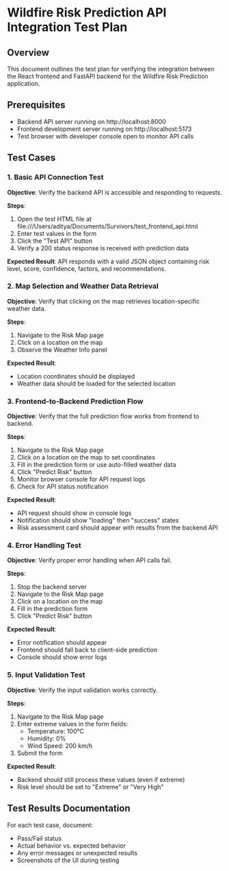 # Wildfire Risk Prediction API Integration Test Plan

## Overview
This document outlines the test plan for verifying the integration between the React frontend and FastAPI backend for the Wildfire Risk Prediction application.

## Prerequisites
- Backend API server running on http://localhost:8000
- Frontend development server running on http://localhost:5173
- Test browser with developer console open to monitor API calls

## Test Cases

### 1. Basic API Connection Test

**Objective**: Verify the backend API is accessible and responding to requests.

**Steps**:
1. Open the test HTML file at file:///Users/aditya/Documents/Survivors/test_frontend_api.html
2. Enter test values in the form
3. Click the "Test API" button
4. Verify a 200 status response is received with prediction data

**Expected Result**: API responds with a valid JSON object containing risk level, score, confidence, factors, and recommendations.

### 2. Map Selection and Weather Data Retrieval

**Objective**: Verify that clicking on the map retrieves location-specific weather data.

**Steps**:
1. Navigate to the Risk Map page
2. Click on a location on the map
3. Observe the Weather Info panel

**Expected Result**: 
- Location coordinates should be displayed
- Weather data should be loaded for the selected location

### 3. Frontend-to-Backend Prediction Flow

**Objective**: Verify that the full prediction flow works from frontend to backend.

**Steps**:
1. Navigate to the Risk Map page
2. Click on a location on the map to set coordinates
3. Fill in the prediction form or use auto-filled weather data
4. Click "Predict Risk" button
5. Monitor browser console for API request logs
6. Check for API status notification

**Expected Result**:
- API request should show in console logs
- Notification should show "loading" then "success" states
- Risk assessment card should appear with results from the backend API

### 4. Error Handling Test

**Objective**: Verify proper error handling when API calls fail.

**Steps**:
1. Stop the backend server
2. Navigate to the Risk Map page
3. Click on a location on the map
4. Fill in the prediction form
5. Click "Predict Risk" button

**Expected Result**:
- Error notification should appear
- Frontend should fall back to client-side prediction
- Console should show error logs

### 5. Input Validation Test

**Objective**: Verify the input validation works correctly.

**Steps**:
1. Navigate to the Risk Map page
2. Enter extreme values in the form fields:
   - Temperature: 100°C
   - Humidity: 0%
   - Wind Speed: 200 km/h
3. Submit the form

**Expected Result**:
- Backend should still process these values (even if extreme)
- Risk level should be set to "Extreme" or "Very High"

## Test Results Documentation

For each test case, document:
- Pass/Fail status
- Actual behavior vs. expected behavior
- Any error messages or unexpected results
- Screenshots of the UI during testing
